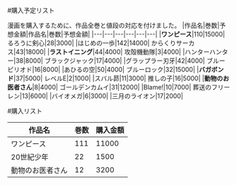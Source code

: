 
#購入予定リスト

漫画を購入するために、作品全巻と値段の対応を付けました。
|作品名|巻数|予想金額|作品名|巻数|予想金額|
|---|---|---|---|---|---|
|**ワンピース**|110|15000|    るろうに剣心|28|3000|
|はじめの一歩|142|14000|  からくりサーカス|43|18000|
|**ラストイニング**|44|4000|  攻殻機動隊|3|4000|
|ハンターハンター|38|8000|  ブラックジャック|17|4000|
|グラップラー刃牙|42|4000|  ブルーピリオド|16|8000|
|あひるの空|50|4000|      ブルーロック|32|15000|
|**バガボンド**|37|5000|      レベルE|2|1000|
|スバル昴|11|3000|        推しの子|16|5000|
|**動物のお医者さん**|8|4000|  ゴールデンカムイ|31|12000|
|Blame!|10|7000|          葬送のフリーレン|13|6000|
|バイオメガ|6|3000|
|三月のライオン|17|2000|

#購入リスト

|作品名|巻数|購入金額|
|---|---|---|
|ワンピース|111|11000|   
|20世紀少年|22|1500|  
|動物のお医者さん|12|3200| 
